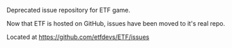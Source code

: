 
Deprecated issue repository for ETF game.

Now that ETF is hosted on GitHub, issues have been moved to it's real repo.

Located at https://github.com/etfdevs/ETF/issues